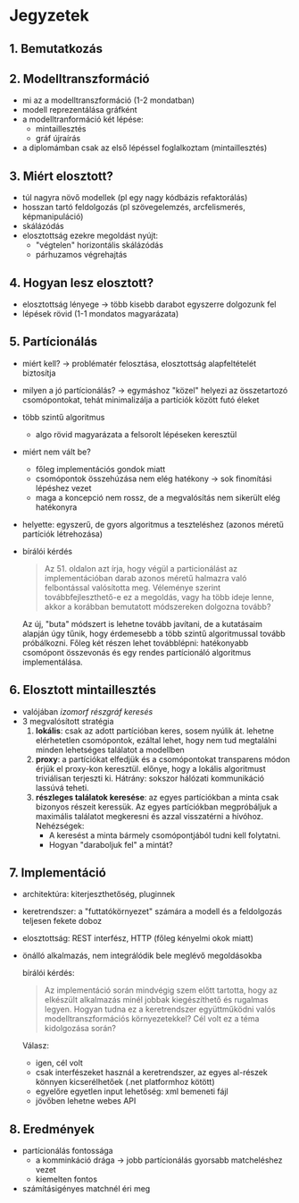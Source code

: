 # Jegyzetek

## 1. Bemutatkozás

## 2. Modelltranszformáció

* mi az a modelltranszformáció (1-2 mondatban)
* modell reprezentálása gráfként
* a modelltranformáció két lépése:
	* mintaillesztés
	* gráf újraírás
* a diplomámban csak az első lépéssel foglalkoztam (mintaillesztés)

## 3. Miért elosztott?

* túl nagyra növő modellek (pl egy nagy kódbázis refaktorálás)
* hosszan tartó feldolgozás (pl szövegelemzés, arcfelismerés, képmanipuláció)
* skálázódás
* elosztottság ezekre megoldást nyújt:
	* "végtelen" horizontális skálázódás
	* párhuzamos végrehajtás

## 4. Hogyan lesz elosztott?

* elosztottság lényege -> több kisebb darabot egyszerre dolgozunk fel
* lépések rövid (1-1 mondatos magyarázata)

## 5. Partícionálás

* miért kell? -> problématér felosztása, elosztottság alapfeltételét biztosítja
* milyen a jó partícionálás? -> egymáshoz "közel" helyezi az összetartozó csomópontokat,
	tehát minimalizálja a partíciók között futó éleket
* több szintű algoritmus
	* algo rövid magyarázata a felsorolt lépéseken keresztül
* miért nem vált be?
	* főleg implementációs gondok miatt
	* csomópontok összehúzása nem elég hatékony -> sok finomítási lépéshez vezet
	* maga a koncepció nem rossz, de a megvalósítás nem sikerült elég hatékonyra
* helyette: egyszerű, de gyors algoritmus a teszteléshez (azonos méretű partíciók létrehozása)
* bírálói kérdés

	> Az 51. oldalon azt írja, hogy végül a particionálást az implementációban darab
	azonos méretű halmazra való felbontással valósította meg. Véleménye szerint
	továbbfejleszthető-e ez a megoldás, vagy ha több ideje lenne, akkor a korábban
	bemutatott módszereken dolgozna tovább?

	Az új, "buta" módszert is lehetne tovább javítani, de a kutatásaim alapján úgy tűnik,
	hogy érdemesebb a több szintű algoritmussal tovább próbálkozni. Főleg két részen lehet továbblépni:
	hatékonyabb csomópont összevonás és egy rendes partícionáló algoritmus implementálása.

## 6. Elosztott mintaillesztés

* valójában _izomorf részgráf keresés_
* 3 megvalósított stratégia
	1. **lokális**: csak az adott partícióban keres, sosem nyúlik át. lehetne elérhetetlen csomópontok,
	ezáltal lehet, hogy nem tud megtalálni minden lehetséges találatot a modellben
	2. **proxy**: a partíciókat elfedjük és a csomópontokat transparens módon érjük el proxy-kon keresztül.
	előnye, hogy a lokális algoritmust triviálisan terjeszti ki. Hátrány: sokszor hálózati kommunikáció lassúvá teheti.
	3. **részleges találatok keresése**: az egyes partíciókban a minta csak bizonyos részeit keressük. Az egyes partíciókban
	megpróbáljuk a maximális találatot megkeresni és azzal visszatérni a hívóhoz.
	Nehézségek:
		* A keresést a minta bármely csomópontjából tudni kell folytatni.
		* Hogyan "daraboljuk fel" a mintát?

## 7. Implementáció

* architektúra: kiterjeszthetőség, pluginnek
* keretrendszer: a "futtatókörnyezet" számára a modell és a feldolgozás teljesen fekete doboz
* elosztottság: REST interfész, HTTP (főleg kényelmi okok miatt)
* önálló alkalmazás, nem integrálódik bele meglévő megoldásokba

	bírálói kérdés:

	> Az implementáció során mindvégig szem előtt tartotta, hogy az elkészült
	> alkalmazás minél jobbak kiegészíthető és rugalmas legyen. Hogyan tudna
	> ez a keretrendszer együttműködni valós modelltranszformációs
	> környezetekkel? Cél volt ez a téma kidolgozása során?

	Válasz:

	* igen, cél volt
	* csak interfészeket használ a keretrendszer, az egyes al-részek könnyen kicserélhetőek (.net platformhoz kötött)
	* egyelőre egyetlen input lehetőség: xml bemeneti fájl
	* jövőben lehetne webes API

## 8. Eredmények

* partícionálás fontossága
	* a komminkáció drága -> jobb partícionálás gyorsabb matcheléshez vezet
	* kiemelten fontos
* számításigényes matchnél éri meg